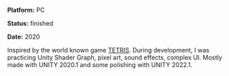 **Platform:** PC

**Status:** finished

**Date:** 2020

Inspired by the world known game [TETRIS](https://tetris.com/). During development, I was practicing Unity Shader Graph, pixel art, sound effects, complex UI. Mostly made with UNITY 2020.1 and some polishing with UNITY 2022.1.
